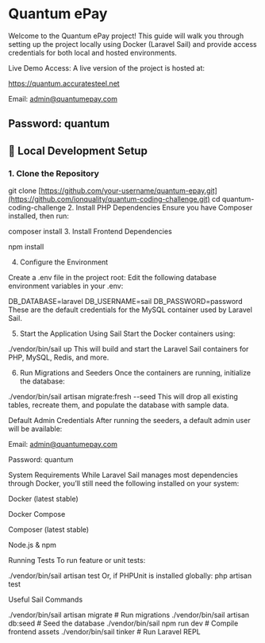 
# Quantum ePay

Welcome to the Quantum ePay project! This guide will walk you through setting up the project locally using Docker (Laravel Sail) and provide access credentials for both local and hosted environments.

Live Demo Access:
A live version of the project is hosted at:

https://quantum.accuratesteel.net

Email: admin@quantumepay.com

Password: quantum
---

## 🚀 Local Development Setup

### 1. Clone the Repository


git clone [https://github.com/your-username/quantum-epay.git](https://github.com/ionquality/quantum-coding-challenge.git)
cd quantum-coding-challenge
2. Install PHP Dependencies
Ensure you have Composer installed, then run:

composer install
3. Install Frontend Dependencies

npm install

4. Configure the Environment
   
Create a .env file in the project root:
Edit the following database environment variables in your .env:

DB_DATABASE=laravel
DB_USERNAME=sail
DB_PASSWORD=password
These are the default credentials for the MySQL container used by Laravel Sail.

5. Start the Application Using Sail
Start the Docker containers using:

./vendor/bin/sail up
This will build and start the Laravel Sail containers for PHP, MySQL, Redis, and more.

6. Run Migrations and Seeders
Once the containers are running, initialize the database:

./vendor/bin/sail artisan migrate:fresh --seed
This will drop all existing tables, recreate them, and populate the database with sample data.

Default Admin Credentials
After running the seeders, a default admin user will be available:

Email: admin@quantumepay.com

Password: quantum

System Requirements
While Laravel Sail manages most dependencies through Docker, you’ll still need the following installed on your system:

Docker (latest stable)

Docker Compose

Composer (latest stable)

Node.js & npm

Running Tests
To run feature or unit tests:

./vendor/bin/sail artisan test
Or, if PHPUnit is installed globally:
php artisan test

Useful Sail Commands

./vendor/bin/sail artisan migrate          # Run migrations
./vendor/bin/sail artisan db:seed          # Seed the database
./vendor/bin/sail npm run dev              # Compile frontend assets
./vendor/bin/sail tinker                   # Run Laravel REPL
